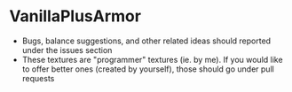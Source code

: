 # VanillaPlusArmor 

- Bugs, balance suggestions, and other related ideas should reported under the issues section
- These textures are "programmer" textures (ie. by me). If you would like to offer better ones (created by yourself), those should go under pull requests              
